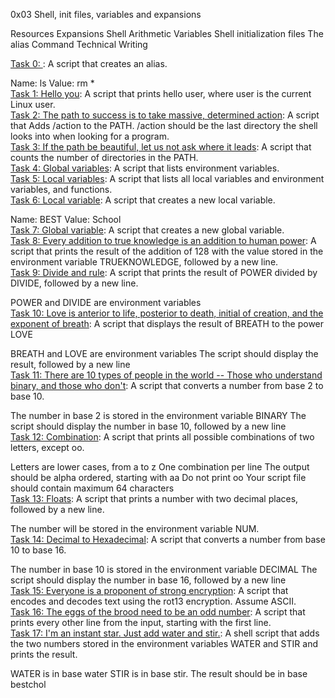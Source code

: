 0x03 Shell, init files, variables and expansions </br>

Resources
Expansions
Shell Arithmetic
Variables
Shell initialization files
The alias Command
Technical Writing

[Task 0: <o>](): A script that creates an alias. </br>

Name: ls
Value: rm * </br>
[Task 1: Hello you](): A script that prints hello user, where user is the current Linux user. </br>
[Task 2: The path to success is to take massive, determined action](): A script that Adds /action to the PATH. /action should be the last directory the shell looks into when looking for a program. </br>
[Task 3: If the path be beautiful, let us not ask where it leads](): A script that counts the number of directories in the PATH.</br> 
[Task 4: Global variables](): A script that lists environment variables.</br>
[Task 5: Local variables](): A script that lists all local variables and environment variables, and functions.</br>
[Task 6: Local variable](): A script that creates a new local variable.</br>

Name: BEST
Value: School </br>
[Task 7: Global variable](): A script that creates a new global variable.</br>
[Task 8: Every addition to true knowledge is an addition to human power](): A script that prints the result of the addition of 128 with the value stored in the environment variable TRUEKNOWLEDGE, followed by a new line.</br>
[Task 9: Divide and rule](): A script that prints the result of POWER divided by DIVIDE, followed by a new line.

POWER and DIVIDE are environment variables </br>
[Task 10: Love is anterior to life, posterior to death, initial of creation, and the exponent of breath](): A script that displays the result of BREATH to the power LOVE </br>

BREATH and LOVE are environment variables
The script should display the result, followed by a new line </br>
[Task 11: There are 10 types of people in the world -- Those who understand binary, and those who don't](): A script that converts a number from base 2 to base 10.</br>

The number in base 2 is stored in the environment variable BINARY
The script should display the number in base 10, followed by a new line</br>
[Task 12: Combination](): A script that prints all possible combinations of two letters, except oo.</br>

Letters are lower cases, from a to z
One combination per line
The output should be alpha ordered, starting with aa
Do not print oo
Your script file should contain maximum 64 characters </br>
[Task 13: Floats](): A script that prints a number with two decimal places, followed by a new line.</br>

The number will be stored in the environment variable NUM.</br>
[Task 14: Decimal to Hexadecimal](): A script that converts a number from base 10 to base 16.</br>

The number in base 10 is stored in the environment variable DECIMAL
The script should display the number in base 16, followed by a new line</br>
[Task 15: Everyone is a proponent of strong encryption](): A script that encodes and decodes text using the rot13 encryption. Assume ASCII.</br>
[Task 16: The eggs of the brood need to be an odd number](): A script that prints every other line from the input, starting with the first line.</br>
[Task 17: I'm an instant star. Just add water and stir.](): A shell script that adds the two numbers stored in the environment variables WATER and STIR and prints the result.</br>

WATER is in base water
STIR is in base stir.
The result should be in base bestchol</br>
